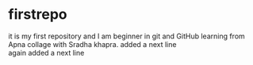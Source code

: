 # firstrepo
it is my first repository and I am beginner in git and GitHub learning from Apna collage with Sradha khapra.
added a next line
<br>
again added a next line
